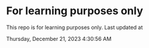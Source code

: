 # For learning purposes only
This repo is for learning purposes only.
Last updated at

Thursday, December 21, 2023 4:30:56 AM

